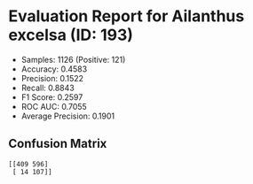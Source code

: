 # Evaluation Report for Ailanthus excelsa (ID: 193)
- Samples: 1126 (Positive: 121)
- Accuracy: 0.4583
- Precision: 0.1522
- Recall: 0.8843
- F1 Score: 0.2597
- ROC AUC: 0.7055
- Average Precision: 0.1901

## Confusion Matrix
```
[[409 596]
 [ 14 107]]
```